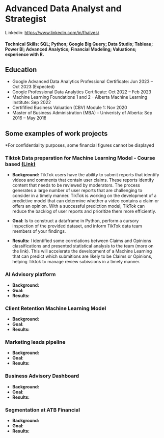# Advanced Data Analyst and Strategist

Linkedin: https://www.linkedin.com/in/fhalves/

#### Technical Skills: SQL; Python; Google Big Query; Data Studio; Tableau; Power BI; Advanced Analytics; Financial Modeling; Valuations; experience with R.

## Education
- Google Advanced Data Analytics Professional Certificate: Jun 2023 – Oct 2023 (Expected)
- Google Professional Data Analytics Certificate: Oct 2022 – Feb 2023
- Machine Learning Foundations 1 and 2 - Alberta Machine Learning Institute: Sep 2022
- Certifified Business Valuation (CBV) Module 1:  Nov 2020
- Master of Business Administration (MBA) - Univeristy of Alberta: Sep 2016 – May 2018


## Some examples of work projects 
*For confidentiality purposes, some financial figures cannot be displayed  
###  Tiktok Data preparation for Machine Learning Model - Course based [(Link)](https://github.com/FernandoAlves92/Portfolio/blob/bd8ef2c1ddadd6f69a961868a4625c6a0aa14a3e/Activity_Course%202%20TikTok%20project%20lab%20(1).md)
- **Background:** TikTok users have the ability to submit reports that identify videos and comments that contain user claims. These reports identify content that needs to be reviewed by moderators. The process generates a large number of user reports that are challenging to consider in a timely manner.
TikTok is working on the development of a predictive model that can determine whether a video contains a claim or offers an opinion. With a successful prediction model, TikTok can reduce the backlog of user reports and prioritize them more efficiently.


- **Goal:** Is to construct a dataframe in Python, perform a cursory inspection of the provided dataset, and inform TikTok data team members of your findings.

  
- **Results:** I identified some correlations between Claims and Opinions classifications and presented statistical analysis to the team (more on the link). This will accelerate the development of a Machine Learning that can predict which submitions are likely to be Claims or Opinions, helping Tiktok to manage review subissions in a timely manner. 

###  AI Advisory platform
- **Background:**
- **Goal:**
- **Results:**

###  Client Retention Machine Learning Model
- **Background:**
- **Goal:**
- **Results:**

###  Marketing leads pipeline
- **Background:**
- **Goal:**
- **Results:**

###  Business Advisory Dashboard
- **Background:**
- **Goal:**
- **Results:**

###  Segmentation at ATB Financial
- **Background:**
- **Goal:**
- **Results:**

